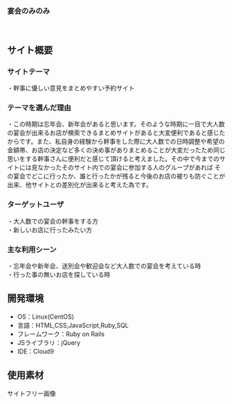 ### 宴会のみのみ
​
## サイト概要
### サイトテーマ
​・幹事に優しい意見をまとめやすい予約サイト
### テーマを選んだ理由
・この時期は忘年会、新年会があると思います。そのような時期に一目で大人数の宴会が出来るお店が検索できるまとめサイトがあると大変便利であると感じたからです。また、私自身の経験から幹事をした際に大人数での日時調整や希望の
金額帯、お店の決定など多くの決め事がありまとめることが大変だったため同じ思いをする幹事さんに便利だと感じて頂けると考えました。その中で今までのサイトには見なかったそのサイト内での宴会に参加する人のグループがあれば
その宴会でどこに行ったか、誰と行ったかが残ると今後のお店の被りも防ぐことが出来、他サイトとの差別化が出来ると考えた為です。
### ターゲットユーザ
​・大人数での宴会の幹事をする方  
・新しいお店に行ったみたい方
### 主な利用シーン
​・忘年会や新年会、送別会や歓迎会など大人数での宴会を考えている時  
・行った事の無いお店を探している時
​
## 開発環境
- OS：Linux(CentOS)
- 言語：HTML,CSS,JavaScript,Ruby,SQL
- フレームワーク：Ruby on Rails
- JSライブラリ：jQuery
- IDE：Cloud9
​
## 使用素材
サイトフリー画像
